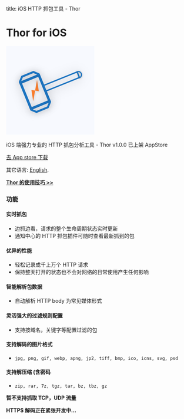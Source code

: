 title: iOS HTTP 抓包工具 - Thor

# Thor for iOS

![](thor_logo.png)

iOS 端强力专业的 HTTP 抓包分析工具 - Thor v1.0.0 已上架 AppStore

[去 App store 下载](https://itunes.apple.com/app/id1210562295)

<!-- 欢迎大家加入 Thor 官方 qq 群：577198244，探讨 Thor 的各种用法 -->

其它语言: [English](README.md).


<!-- ### 免费参加 TestFlight 公测的途径 -->

<!-- * 敬请期待下个重要版本的公测活动，欢迎 star 收藏本页，以免错过公测信息 -->

<!-- * 发送要参加公测的邮箱地址到邮箱 beta@pixelcyber.com -->

<!-- * [创建 issues](https://github.com/PixelCyber/Thor/issues/new) 并填写要参加公测的邮箱地址 -->


[**Thor 的使用技巧 >>**](demo-zh-Hans/demo_list.md)


### 功能

#### 实时抓包

- 边抓边看，请求的整个生命周期状态实时更新
- 通知中心的 HTTP 抓包插件可随时查看最新抓到的包


#### 优异的性能

- 轻松记录成千上万个 HTTP 请求
- 保持整天打开的状态也不会对网络的日常使用产生任何影响


#### 智能解析包数据

- 自动解析 HTTP body 为常见媒体形式


#### 灵活强大的过滤规则配置

- 支持按域名，关键字等配置过滤的包


#### 支持解码的图片格式

- `jpg, png, gif, webp, apng, jp2, tiff, bmp, ico, icns, svg, psd`


#### 支持解压缩 (含密码

- `zip, rar, 7z, tgz, tar, bz, tbz, gz`


**暂不支持抓取 TCP，UDP 流量**

**HTTPS 解码正在紧张开发中...**